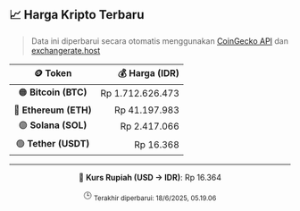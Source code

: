

<!-- HARGA_KRIPTO -->
## 📈 Harga Kripto Terbaru

> Data ini diperbarui secara otomatis menggunakan [CoinGecko API](https://www.coingecko.com/) dan [exchangerate.host](https://exchangerate.host/)

<div align="center">

| 🪙 Token | 💰 Harga (IDR) |
|:------:|---------------:|
| 🟠 **Bitcoin (BTC)**   | Rp 1.712.626.473 |
| 🔵 **Ethereum (ETH)**  | Rp 41.197.983 |
| 🟣 **Solana (SOL)**    | Rp 2.417.066 |
| 🟢 **Tether (USDT)**   | Rp 16.368 |

---

💱 **Kurs Rupiah (USD → IDR)**: Rp 16.364

🕒 <sub>Terakhir diperbarui: 18/6/2025, 05.19.06</sub>

</div>
<!-- /HARGA_KRIPTO -->
